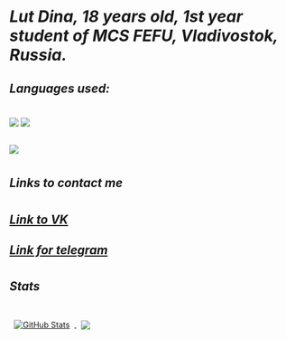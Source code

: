 

# _Lut Dina, 18 years old, 1st year student of MCS FEFU, Vladivostok, Russia._
## _Languages used:_
#
<img src="https://img.shields.io/badge/Python-DEB887?style=for-the-badge&logo=python&logoColor=black" />

<img src="https://img.shields.io/badge/C++-DEB887?style=for-the-badge&logo=c++&logoColor=black" />

## <img src="https://img.shields.io/badge/C-DEB887?style=for-the-badge&logo=&logoColor=black&line.svg'56''78'" />

#
## _Links to contact me_
#

## [_Link to VK_](https://vk.com/naomi_des04)

## [_Link for telegram_](https://t.me/qmmmtt)
#
## _Stats_
#
<a href="https://github.com/braydoncoyer">
  <img align="center" style="margin:0.5rem" src="https://github-readme-stats.vercel.app/api?username=AreHumphrey&show_icons=true&line_height=30&count_private=true&title_color=442300&text_color=442300&icon_color=8B4513&bg_color=CDB38B" alt="GitHub Stats" />
</a>

<a href="https://github.com/braydoncoyer">
  <img align="center" style="margin:0.5rem" src="https://github-readme-stats.vercel.app/api/top-langs/?username=AreHumphrey&hide=html,css&title_color=442300&text_color=442300&icon_color=CDB38B&bg_color=CDB38B" />
</a>

# 


